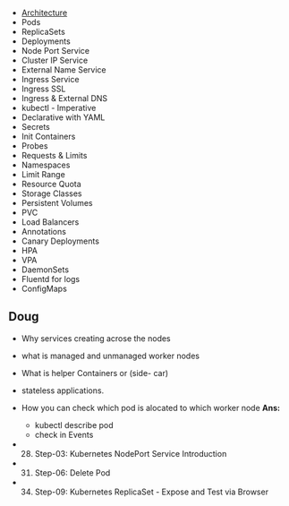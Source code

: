 <p align="center">
    <img src="" />
</p>

- [Architecture](https://github.com/sudheermuthyala/EKS/blob/main/03-Kubernets-Fundamentals/00-Kubernetes-Architecture/README.md#kubernetes---architecture)
- Pods
- ReplicaSets
- Deployments
- Node Port Service
- Cluster IP Service
- External Name Service
- Ingress Service
- Ingress SSL
- Ingress & External DNS
- kubectl - Imperative
- Declarative with YAML
- Secrets
- Init Containers
- Probes
- Requests & Limits
- Namespaces
- Limit Range
- Resource Quota
- Storage Classes
- Persistent Volumes
- PVC
- Load Balancers
- Annotations
- Canary Deployments
- HPA
- VPA
- DaemonSets
- Fluentd for logs
- ConfigMaps


## Doug

- Why services creating acrose the nodes
- what is managed and unmanaged worker nodes
- What is helper Containers or (side- car) 
- stateless applications.
- How you can check which pod is alocated to which worker node 
**Ans:**
  - kubectl describe pod <pod-name>
  - check in Events 
  

- 28. Step-03: Kubernetes NodePort Service Introduction
- 31. Step-06: Delete Pod
- 34. Step-09: Kubernetes ReplicaSet - Expose and Test via Browser


